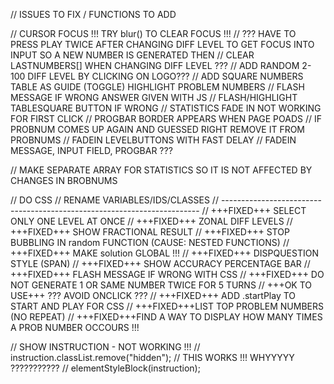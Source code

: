 //          ISSUES TO FIX / FUNCTIONS TO ADD

// CURSOR FOCUS  !!! TRY blur() TO CLEAR FOCUS !!!
// ??? HAVE TO PRESS PLAY TWICE AFTER CHANGING DIFF LEVEL TO GET FOCUS INTO INPUT SO A NEW NUMBER IS GENERATED THEN 
// CLEAR LASTNUMBERS[] WHEN CHANGING DIFF LEVEL ???
// ADD RANDOM 2-100 DIFF LEVEL BY CLICKING ON LOGO???
// ADD SQUARE NUMBERS TABLE AS GUIDE (TOGGLE) HIGHLIGHT PROBLEM NUMBERS
// FLASH MESSAGE IF WRONG ANSWER GIVEN WITH JS 
// FLASH/HIGHLIGHT TABLESQUARE BUTTON IF WRONG
// STATISTICS FADE IN NOT WORKING FOR FIRST CLICK
// PROGBAR BORDER APPEARS WHEN PAGE POADS
// IF PROBNUM COMES UP AGAIN AND GUESSED RIGHT REMOVE IT FROM PROBNUMS
// FADEIN LEVELBUTTONS WITH FAST DELAY
// FADEIN MESSAGE, INPUT FIELD, PROGBAR ???

// MAKE SEPARATE ARRAY FOR STATISTICS SO IT IS NOT AFFECTED BY CHANGES IN BROBNUMS

// DO CSS
// RENAME VARIABLES/IDS/CLASSES
// ------------------------------------------------------------------------
// +++FIXED+++ SELECT ONLY ONE LEVEL AT ONCE
// +++FIXED+++ ZONAL DIFF LEVELS
// +++FIXED+++ SHOW FRACTIONAL RESULT
//  +++FIXED+++   STOP BUBBLING IN random FUNCTION   (CAUSE: NESTED FUNCTIONS)
//  +++FIXED+++ MAKE solution GLOBAL !!!
//  +++FIXED+++ DISPQUESTION STYLE (SPAN)
// +++FIXED+++ SHOW ACCURACY PERCENTAGE BAR
// +++FIXED+++ FLASH MESSAGE IF WRONG WITH CSS
//  +++FIXED+++ DO NOT GENERATE 1 OR SAME NUMBER TWICE FOR 5 TURNS
// +++OK TO USE+++ ???  AVOID ONCLICK ???
// +++FIXED+++ ADD .startPlay TO START AND PLAY FOR CSS
// +++FIXED+++LIST TOP PROBLEM NUMBERS (NO REPEAT)
// +++FIXED+++FIND A WAY TO DISPLAY HOW MANY TIMES A PROB NUMBER OCCOURS !!! 

// SHOW INSTRUCTION - NOT WORKING !!!
  // instruction.classList.remove("hidden");
  // THIS WORKS !!! WHYYYYY ???????????
  // elementStyleBlock(instruction);
